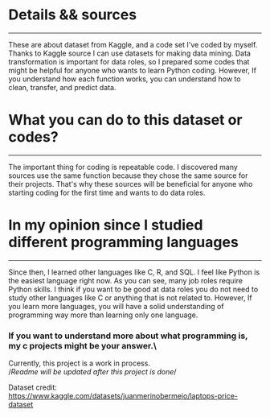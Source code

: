 # Details && sources
------------------------
These are about dataset from Kaggle, and a code set I've coded by myself.
Thanks to Kaggle source I can use datasets for making data mining. 
Data transformation is important for data roles, so I prepared some codes that might be helpful for anyone who wants to learn Python coding.
However, If you understand how each function works, you can understand how to clean, transfer, and predict data.

# What you can do to this dataset or codes?
------------------------
The important thing for coding is repeatable code. I discovered many sources use the same function because they chose the same source for their projects.
That's why these sources will be beneficial for anyone who starting coding for the first time and wants to do data roles.

# In my opinion since I studied different programming languages
------------------------
Since then, I learned other languages like C, R, and SQL. I feel like Python is the easiest language right now.
As you can see, many job roles require Python skills. I think if you want to be good at data roles you do not need to study other languages like C or anything that is not related to.
However, If you learn more languages, you will have a solid understanding of programming way more than learning only one language.

### If you want to understand more about what programming is, my c projects might be your answer.\
Currently, this project is a work in process.\
/*Readme will be updated after this project is done*/

Dataset credit: https://www.kaggle.com/datasets/juanmerinobermejo/laptops-price-dataset


